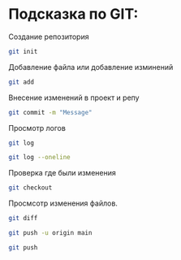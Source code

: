 # Подсказка по GIT:

Создание репозитория
```sh
git init
```
Добавление файла или добавление изминений
```sh
git add
```
Внесение изменений в проект и репу
```sh
git commit -m "Message"
```
Просмотр логов
```sh
git log
```

```sh
git log --oneline
```
Проверка где были изменения
```sh
git checkout
```
Просмсотр изменения файлов.
```sh
git diff
```
```sh
git push -u origin main
```

```sh
git push 
```